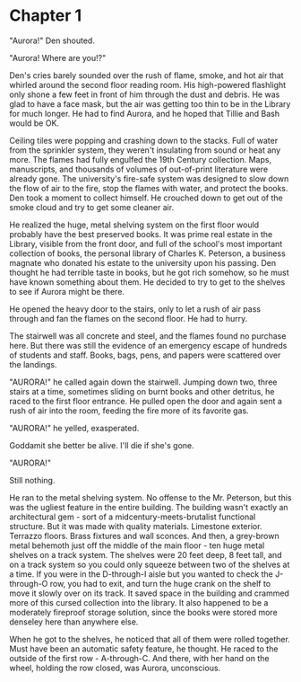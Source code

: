 # Chapter 1

"Aurora!" Den shouted. 

"Aurora! Where are you!?"

Den's cries barely sounded over the rush of flame, smoke, and hot air that whirled around the second floor reading room. His high-powered flashlight only shone a few feet in front of him through the dust and debris. He was glad to have a face mask, but the air was getting too thin to be in the Library for much longer. He had to find Aurora, and he hoped that Tillie and Bash would be OK. 

Ceiling tiles were popping and crashing down to the stacks. Full of water from the sprinkler system, they weren't insulating from sound or heat any more. The flames had fully engulfed the 19th Century collection. Maps, manuscripts, and thousands of volumes of out-of-print literature were already gone. The university's fire-safe system was designed to slow down the flow of air to the fire, stop the flames with water, and protect the books. Den took a moment to collect himself. He crouched down to get out of the smoke cloud and try to get some cleaner air. 

He realized the huge, metal shelving system on the first floor would probably have the best preserved books. It was prime real estate in the Library, visible from the front door, and full of the school's most important collection of books, the personal library of Charles K. Peterson, a business magnate who donated his estate to the university upon his passing. Den thought he had terrible taste in books, but he got rich somehow, so he must have known something about them. He decided to try to get to the shelves to see if Aurora might be there. 

He opened the heavy door to the stairs, only to let a rush of air pass through and fan the flames on the second floor. He had to hurry.

The stairwell was all concrete and steel, and the flames found no purchase here. But there was still the evidence of an emergency escape of hundreds of students and staff. Books, bags, pens, and papers were scattered over the landings. 

"AURORA!" he called again down the stairwell. Jumping down two, three stairs at a time, sometimes sliding on burnt books and other detritus, he raced to the first floor entrance. He pulled open the door and again sent a rush of air into the room, feeding the fire more of its favorite gas. 

"AURORA!" he yelled, exasperated. 

Goddamit she better be alive. I'll die if she's gone. 

"AURORA!" 

Still nothing. 

He ran to the metal shelving system. No offense to the Mr. Peterson, but this was the ugliest feature in the entire building. The building wasn't exactly an architectural gem - sort of a midcentury-meets-brutalist functional structure. But it was made with quality materials. Limestone exterior. Terrazzo floors. Brass fixtures and wall sconces. And then, a grey-brown metal behemoth just off the middle of the main floor - ten huge metal shelves on a track system. The shelves were 20 feet deep, 8 feet tall, and on a track system so you could only squeeze between two of the shelves at a time. If you were in the D-through-I aisle but you wanted to check the J-through-O row, you had to exit, and turn the huge crank on the shelf to move it slowly over on its track. It saved space in the building and crammed more of this cursed collection into the library. It also happened to be a moderately fireproof storage solution, since the books were stored more denseley here than anywhere else. 

When he got to the shelves, he noticed that all of them were rolled together. Must have been an automatic safety feature, he thought. He raced to the outside of the first row - A-through-C. And there, with her hand on the wheel, holding the row closed, was Aurora, unconscious. 
